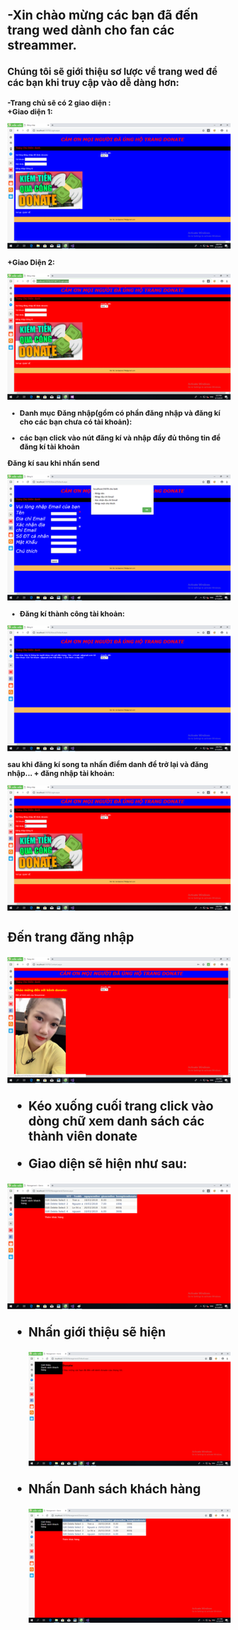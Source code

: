 <h1>-Xin chào mừng các bạn đã đến trang wed dành cho fan các streammer.</h1>
<h2>Chúng tôi sẽ giới thiệu sơ lược về trang wed để các bạn khi truy cập vào dễ dàng hơn: </h2>
<h3> -Trang chủ sẽ có 2 giao diện :<br>
  +Giao diện 1:
  
  ![img](Untitled.png)
  
+Giao Diện 2:

  ![img](d1.png)
  
 - Danh mục Đăng nhập(gồm có phần đăng nhập và đăng kí cho các bạn chưa có tài khoản):<br>
  + các bạn click vào nút đăng kí và nhập đầy đủ thông tin để đăng kí tài khoản <br>
 
 Đăng kí sau khi nhấn send <br>
  
  ![img](Untitled2.png)
  
  
  
  
  + Đăng kí thành công tài khoản:<br>
  
  ![img](Untitled3.png)
  
  sau khi đăng kí song ta nhấn điểm danh để trở lại và đăng nhập...
    + đăng nhập tài khoản: <br>
    
   ![img](a1.png)
    
   <h1>Đến trang đăng nhập <br>
  
  ![img](a2.png)
  
 - Kéo xuống cuối trang click vào dòng chữ xem danh sách các thành viên donate <br>
 + Giao diện sẽ hiện như sau:
  
  ![img](a6.png)
  
 - Nhấn giới thiệu sẽ hiện 
   
   ![img](a7.png)
   
 - Nhấn Danh sách khách hàng
 
   ![img](a8.png)
    
  
 
  
